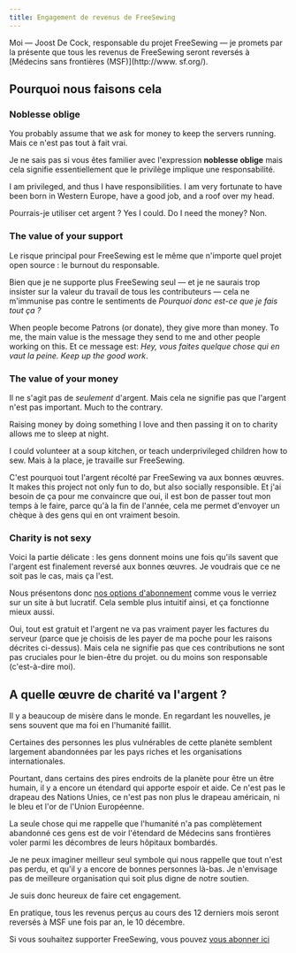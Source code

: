 ```yaml
---
title: Engagement de revenus de FreeSewing
---
```


<Note>

Moi — Joost De Cock, responsable du projet FreeSewing 
— je promets par la présente que tous les revenus de FreeSewing seront reversés
à [Médecins sans frontières (MSF)](http://www. sf.org/).

</Note>

## Pourquoi nous faisons cela

### Noblesse oblige

You probably assume that we ask for money to keep the servers running. Mais ce n'est pas tout à fait vrai.

Je ne sais pas si vous êtes familier avec l'expression **noblesse oblige** mais cela signifie essentiellement que le privilège implique une responsabilité.

I am privileged, and thus I have responsibilities. I am very fortunate to have been born in Western Europe, have a good job, and a roof over my head.

Pourrais-je utiliser cet argent ? Yes I could. Do I need the money? Non.

### The value of your support

Le risque principal pour FreeSewing est le même que n'importe quel projet open source : le burnout du responsable.

Bien que je ne supporte plus FreeSewing seul — et je ne saurais trop insister sur la valeur du travail de tous les contributeurs — cela ne m'immunise pas contre le sentiments de *Pourquoi donc est-ce que je fais tout ça ?*

When people become Patrons (or donate), they give more than money. To me, the main value is the message they send to me and other people working on this. Et ce message est: *Hey, vous faites quelque chose qui en vaut la peine. Keep up the good work*.

### The value of your money

Il ne s'agit pas de *seulement* d'argent. Mais cela ne signifie pas que l'argent n'est pas important. Much to the contrary.

Raising money by doing something I love and then passing it on to charity allows me to sleep at night.

I could volunteer at a soup kitchen, or teach underprivileged children how to sew. Mais à la place, je travaille sur FreeSewing.

C'est pourquoi tout l'argent récolté par FreeSewing va aux bonnes œuvres. It makes this project not only fun to do, but also socially responsible. Et j'ai besoin de ça pour me convaincre que oui, il est bon de passer tout mon temps à le faire, parce qu'à la fin de l'année, cela me permet d'envoyer un chèque à des gens qui en ont vraiment besoin.

### Charity is not sexy
Voici la partie délicate : les gens donnent moins une fois qu'ils savent que l'argent est finalement reversé aux bonnes œuvres. Je voudrais que ce ne soit pas le cas, mais ça l'est.

Nous présentons donc [nos options d'abonnement](/patrons/join) comme vous le verriez sur un site à but lucratif. Cela semble plus intuitif ainsi, et ça fonctionne mieux aussi.

Oui, tout est gratuit et l'argent ne va pas vraiment payer les factures du serveur (parce que je choisis de les payer de ma poche pour les raisons décrites ci-dessus). Mais cela ne signifie pas que ces contributions ne sont pas cruciales pour le bien-être du projet. ou du moins son responsable (c'est-à-dire moi).

## A quelle œuvre de charité va l'argent ?

Il y a beaucoup de misère dans le monde. En regardant les nouvelles, je sens souvent que ma foi en l'humanité faillit.

Certaines des personnes les plus vulnérables de cette planète semblent largement abandonnées par les pays riches et les organisations internationales.

Pourtant, dans certains des pires endroits de la planète pour être un être humain, il y a encore un étendard qui apporte espoir et aide. Ce n'est pas le drapeau des Nations Unies, ce n'est pas non plus le drapeau américain, ni le bleu et l'or de l'Union Européenne.

La seule chose qui me rappelle que l'humanité n'a pas complètement abandonné ces gens est de voir l'étendard de Médecins sans frontières voler parmi les décombres de leurs hôpitaux bombardés.

Je ne peux imaginer meilleur seul symbole qui nous rappelle que tout n'est pas perdu, et qu'il y a encore de bonnes personnes là-bas. Je n'envisage pas de meilleure organisation qui soit plus digne de notre soutien.

Je suis donc heureux de faire cet engagement.

En pratique, tous les revenus perçus au cours des 12 derniers mois seront reversés à MSF une fois par an, le 10 décembre.

<Note>

Si vous souhaitez supporter FreeSewing, vous pouvez [vous abonner ici](/patrons/join)

</Note>

